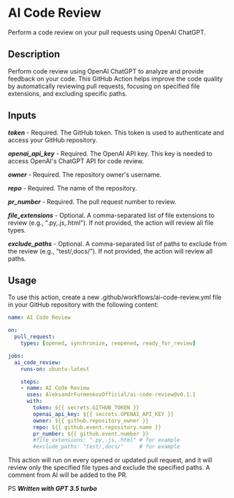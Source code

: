 # AI Code Review

Perform a code review on your pull requests using OpenAI ChatGPT.

## Description

Perform code review using OpenAI ChatGPT to analyze and provide feedback on your code. This GitHub Action helps improve the code quality by automatically reviewing pull requests, focusing on specified file extensions, and excluding specific paths.

## Inputs

***token*** - Required. The GitHub token. This token is used to authenticate and access your GitHub repository.

***openai_api_key*** - Required. The OpenAI API key. This key is needed to access OpenAI's ChatGPT API for code review.

***owner*** - Required. The repository owner's username.

***repo*** - Required. The name of the repository.

***pr_number*** - Required. The pull request number to review.

***file_extensions*** - Optional. A comma-separated list of file extensions to review (e.g., ".py,.js,.html"). If not provided, the action will review all file types.

***exclude_paths*** - Optional. A comma-separated list of paths to exclude from the review (e.g., "test/,docs/"). If not provided, the action will review all paths.

## Usage

To use this action, create a new .github/workflows/ai-code-review.yml file in your GitHub repository with the following content:

```yaml
name: AI Code Review

on:
  pull_request:
    types: [opened, synchronize, reopened, ready_for_review]

jobs:
  ai_code_review:
    runs-on: ubuntu-latest

    steps:
    - name: AI Code Review
      uses: AleksandrFurmenkovOfficial/ai-code-review@v0.1.1
      with:
        token: ${{ secrets.GITHUB_TOKEN }}
        openai_api_key: ${{ secrets.OPENAI_API_KEY }}
        owner: ${{ github.repository_owner }}
        repo: ${{ github.event.repository.name }}
        pr_number: ${{ github.event.number }}
        #file_extensions: ".py,.js,.html" # for example
        #exclude_paths: "test/,docs/"     # for example
```

This action will run on every opened or updated pull request, and it will review only the specified file types and exclude the specified paths.
A comment from AI will be added to the PR.

PS ***Written with GPT 3.5 turbo***
